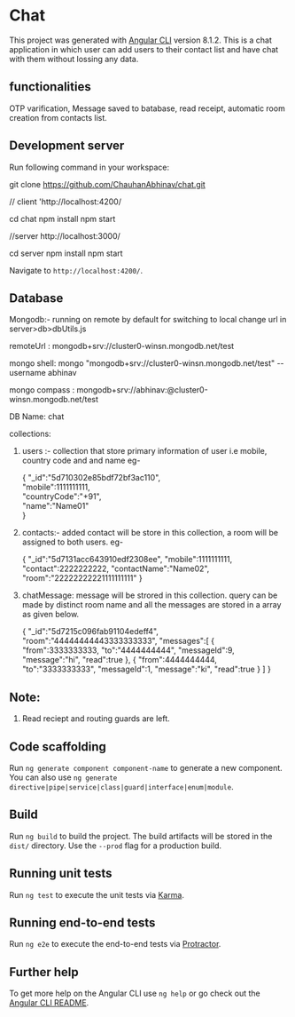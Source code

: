 # Chat

This project was generated with [Angular CLI](https://github.com/angular/angular-cli) version 8.1.2.
This is a chat application in which user can add users to their contact list and have chat with them without lossing any data.

## functionalities

OTP  varification, Message saved to batabase, read receipt, automatic room creation from contacts list. 

## Development server

Run following command in your workspace:

git clone https://github.com/ChauhanAbhinav/chat.git

// client 'http://localhost:4200/

cd chat
npm install
npm start

//server  http://localhost:3000/

cd server
npm install
npm start
 
Navigate to `http://localhost:4200/`. 

## Database 

Mongodb:- running on remote by default
for switching to local change url in server>db>dbUtils.js  

remoteUrl : mongodb+srv://cluster0-winsn.mongodb.net/test

mongo shell: mongo "mongodb+srv://cluster0-winsn.mongodb.net/test" --username abhinav

mongo compass : mongodb+srv://abhinav:<password>@cluster0-winsn.mongodb.net/test

DB Name: chat

collections: 
1. users :- collection that store primary information of user i.e mobile,  country code and and name
     eg- 
     
     {
     "_id":"5d710302e85bdf72bf3ac110",  
     "mobile":1111111111,               
     "countryCode":"+91",               
     "name":"Name01"                    
     }
     
2. contacts:- added contact will be store in this collection, a room will be assigned to both users.
    eg-
    
    {
    "_id":"5d7131acc643910edf2308ee",
    "mobile":1111111111,
    "contact":2222222222,
    "contactName":"Name02",
    "room":"22222222221111111111"
    }
3. chatMessage: message will be strored in this collection. query can be made by distinct room name and all the messages are stored in a array as given below.

    {
    "_id":"5d7215c096fab91104edeff4",
    "room":"44444444443333333333",
    "messages":[
                {
                "from":3333333333,
                "to":"4444444444",
                "messageId":9,
                "message":"hi",
                "read":true
                },
                {
                "from":4444444444,
                "to":"3333333333",
                "messageId":1,
                "message":"ki",
                "read":true
                }
                ]
    }

## Note:

1. Read reciept and routing guards are left.

## Code scaffolding

Run `ng generate component component-name` to generate a new component. You can also use `ng generate directive|pipe|service|class|guard|interface|enum|module`.

## Build

Run `ng build` to build the project. The build artifacts will be stored in the `dist/` directory. Use the `--prod` flag for a production build.

## Running unit tests

Run `ng test` to execute the unit tests via [Karma](https://karma-runner.github.io).

## Running end-to-end tests

Run `ng e2e` to execute the end-to-end tests via [Protractor](http://www.protractortest.org/).

## Further help

To get more help on the Angular CLI use `ng help` or go check out the [Angular CLI README](https://github.com/angular/angular-cli/blob/master/README.md).
